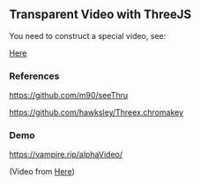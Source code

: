 ## Transparent Video with ThreeJS


You need to construct a special video, see:

[Here](https://github.com/m90/seeThru)

### References

https://github.com/m90/seeThru

https://github.com/hawksley/Threex.chromakey

### Demo

https://vampire.rip/alphaVideo/

(Video from [Here](https://jakearchibald.com/scratch/alphavid/))




